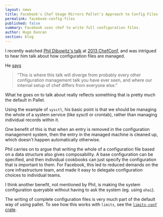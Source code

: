 ```yaml
---
layout: news
title: Facebook's Chef Usage Mirrors Pallet's Approach to Config Files
permalink: facebook-config-files
published: false
summary: Facebook uses chef to write full configuration files.
author: Hugo Duncan
section: blog
---
```


I recently watched
[Phil Dibowitz's talk](http://www.youtube.com/watch?v=SYZ2GzYAw_Q) at
[2013 ChefConf](http://chefconf.opscode.com/), and was intrigued to hear him
talk about how configuration files are managed.

He
[says](http://www.youtube.com/watch?feature=player_detailpage&v=SYZ2GzYAw_Q#t=929s)

> "This is where this talk will diverge from probably every other configuration
> management talk you have ever seen, and where our internal setup of chef
> differs from everyone else."

What he goes on to talk about really reflects something that is pretty much the
default in Pallet.

Using the example of `sysctl`, his basic point is that we should be managing the
whole of a system service (like sysctl or crontab), rather than managing
individual records within it.

One benefit of this is that when an entry is removed in the configuration
management system, then the entry in the managed machine is cleaned up, which
doesn't happen automatically otherwise.

Phil carries on to argue that writing the whole of a configuration file based on
a data structure also gives composability.  A base configuration can be
specified, and then individual cookbooks can just specify the configuration that
is important to them.  For Facebook, this led to reduced demands on the core
infrastructure team, and made it easy to delegate configuration choices to
individual teams.

I think another benefit, not mentioned by Phil, is making the system
configuration queryable without having to ask the system (eg. using `ohai`).

The writing of complete configuration files is very much part of the default way
of using pallet.  To see how this works with `limits`, see the
[`limits-conf` crate](https://github.com/pallet/pallet/blob/develop/src/pallet/crate/limits_conf.clj).
